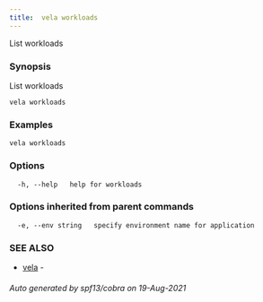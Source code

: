 ```yaml
---
title:  vela workloads
---
```


List workloads

### Synopsis

List workloads

```
vela workloads
```

### Examples

```
vela workloads
```

### Options

```
  -h, --help   help for workloads
```

### Options inherited from parent commands

```
  -e, --env string   specify environment name for application
```

### SEE ALSO

* [vela](vela)	 - 

###### Auto generated by spf13/cobra on 19-Aug-2021

